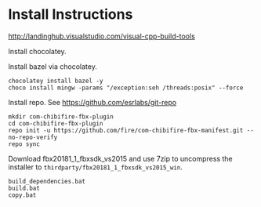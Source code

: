 # Install Instructions

http://landinghub.visualstudio.com/visual-cpp-build-tools

Install chocolatey.

Install bazel via chocolatey.

```
chocolatey install bazel -y
choco install mingw -params "/exception:seh /threads:posix" --force
```

Install repo. See https://github.com/esrlabs/git-repo

```
mkdir com-chibifire-fbx-plugin
cd com-chibifire-fbx-plugin
repo init -u https://github.com/fire/com-chibifire-fbx-manifest.git --no-repo-verify
repo sync
```

Download fbx20181_1_fbxsdk_vs2015 and use 7zip to uncompress the installer to `thirdparty/fbx20181_1_fbxsdk_vs2015_win`.

```
build_dependencies.bat
build.bat
copy.bat
```

